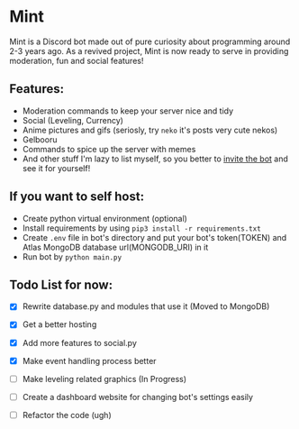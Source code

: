 # Mint
Mint is a Discord bot made out of pure curiosity about programming around 2-3 years ago. As a revived project, Mint is now ready to serve in providing moderation, fun and social features!

## Features:
* Moderation commands to keep your server nice and tidy
* Social (Leveling, Currency)
* Anime pictures and gifs (seriosly, try `neko` it's posts very cute nekos)
* Gelbooru
* Commands to spice up the server with memes
* And other stuff I'm lazy to list myself, so you better to [invite the bot](https://discord.com/oauth2/authorize?client_id=424862035063603202&scope=bot&permissions=2146958839) and see it for yourself!

## If you want to self host:
* Create python virtual environment (optional)
* Install requirements by using `pip3 install -r requirements.txt`
* Create `.env` file in bot's directory and put your bot's token(TOKEN) and Atlas MongoDB database url(MONGODB_URI) in it
* Run bot by `python main.py`

## Todo List for now:

- [x] Rewrite database.py and modules that use it (Moved to MongoDB)
- [x] Get a better hosting
- [x] Add more features to social.py
- [x] Make event handling process better
- [ ] Make leveling related graphics (In Progress)
- [ ] Create a dashboard website for changing bot's settings easily
- [ ] Refactor the code (ugh)


